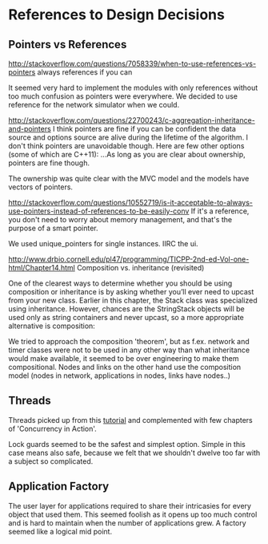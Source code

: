 References to Design Decisions
==============================

## Pointers vs References

http://stackoverflow.com/questions/7058339/when-to-use-references-vs-pointers
always references if you can

It seemed very hard to implement the modules with only references without too much confusion as pointers were everywhere. We decided to use reference for the network simulator when we could.

http://stackoverflow.com/questions/22700243/c-aggregation-inheritance-and-pointers
I think pointers are fine if you can be confident the data source and options source are alive during the lifetime of the algorithm. I don't think pointers are unavoidable though. Here are few other options (some of which are C++11):
...As long as you are clear about ownership, pointers are fine though.

The ownership was quite clear with the MVC model and the models have vectors of pointers.

http://stackoverflow.com/questions/10552719/is-it-acceptable-to-always-use-pointers-instead-of-references-to-be-easily-conv
If it's a reference, you don't need to worry about memory management, and that's the purpose of a smart pointer.

We used unique_pointers for single instances. IIRC the ui.

http://www.drbio.cornell.edu/pl47/programming/TICPP-2nd-ed-Vol-one-html/Chapter14.html
Composition vs. inheritance (revisited)

One of the clearest ways to determine whether you should be using composition or inheritance is by asking whether you’ll ever need to upcast from your new class. Earlier in this chapter, the Stack class was specialized using inheritance. However, chances are the StringStack objects will be used only as string containers and never upcast, so a more appropriate alternative is composition:

We tried to approach the composition 'theorem', but as f.ex. network and timer classes were not to be used in any other way than what inheritance would make available, it seemed to be over engineering to make them compositional. Nodes and links on the other hand use the composition model (nodes in network, applications in nodes, links have nodes..) 

## Threads

Threads picked up from this [tutorial](https://solarianprogrammer.com/2011/12/16/cpp-11-thread-tutorial/) and complemented with few chapters of 'Concurrency in Action'.

Lock guards seemed to be the safest and simplest option. Simple in this case means also safe, because we felt that we shouldn't dwelve too far with a subject so complicated.

## Application Factory

The user layer for applications required to share their intricasies for every object that used them. This seemed foolish as it opens up too much control and is hard to maintain when the number of applications grew. A factory seemed like a logical mid point.

